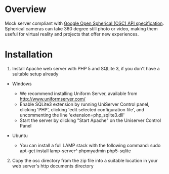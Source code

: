 Overview
========
Mock server compliant with [Google Open Spherical (OSC) API specification](https://developers.google.com/open-spherical-camera/). Spherical cameras can take
360 degree still photo or video, making them useful for virtual reality
and projects that offer new experiences.


Installation
============

1. Install Apache web server with PHP 5 and SQLite 3, if you don't have a
     suitable setup already

  - Windows
    - We recommend installing Uniform Server, available from 
        http://www.uniformserver.com/
    - Enable SQLite3 extension by running UniServer Control panel, clicking
        'PHP', clicking 'edit selected configuration file', and uncommenting the
        line 'extension=php_sqlite3.dll'
    - Start the server by clicking "Start Apache" on the Uniserver Control Panel

  - Ubuntu
    - You can install a full LAMP stack with the following command:
      sudo apt-get install lamp-server^ phpmyadmin php5-sqlite

2. Copy the osc directory from the zip file into a suitable location in your 
     web server's http documents directory


